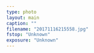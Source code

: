 ```yaml
---
type: photo
layout: main
caption: ""
filename: "20171116215558.jpg"
fstop: "Unknown"
exposure: "Unknown"
---
```

